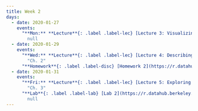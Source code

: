 ```yaml
---
title: Week 2
days:
  - date: 2020-01-27
    events:
      "**Mon:** **Lecture**{: .label .label-lec} [Lecture 3: Visualizing Data in R and RStudio (ggplot2)](https://ph142-ucb.github.io/sp20/src/lec/l03-visualizing-data.pdf) [(webcast)](https://www.youtube.com/watch?v=tOnIlD7kem8) [(code)](https://r.datahub.berkeley.edu/)":
        null
  - date: 2020-01-29
    events:
      "**Wed:** **Lecture**{: .label .label-lec} [Lecture 4: Describing data with numbers](https://ph142-ucb.github.io/sp20/src/lec/l04-describing-data-with-numbers.pdf) [(webcast)](https://www.youtube.com/watch?v=4JcHYcBirDI) [(code)](https://r.datahub.berkeley.edu/)": 
        "Ch. 2"
      "**Homework**{: .label .label-disc} [Homework 2](https://r.datahub.berkeley.edu/) (Due Feb. 4)":
  - date: 2020-01-31
    events:
      "**Fri:** **Lecture**{: .label .label-lec} [Lecture 5: Exploring Relationships Between Two Variables](https://ph142-ucb.github.io/sp20/src/lec/l05-relationships-between-two-variables.pdf)  [(webcast)](https://www.youtube.com/watch?v=NWArH3mI-IE) [(code)](https://r.datahub.berkeley.edu/)":
        "Ch. 3"
      "**Lab**{: .label .label-lab} [Lab 2](https://r.datahub.berkeley.edu/) (Due Jan. 31)":
        null
---
```



